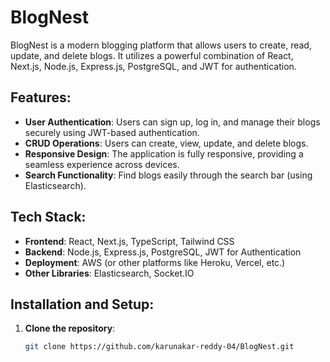 # BlogNest

BlogNest is a modern blogging platform that allows users to create, read, update, and delete blogs. It utilizes a powerful combination of React, Next.js, Node.js, Express.js, PostgreSQL, and JWT for authentication.

## Features:
- **User Authentication**: Users can sign up, log in, and manage their blogs securely using JWT-based authentication.
- **CRUD Operations**: Users can create, view, update, and delete blogs.
- **Responsive Design**: The application is fully responsive, providing a seamless experience across devices.
- **Search Functionality**: Find blogs easily through the search bar (using Elasticsearch).

## Tech Stack:
- **Frontend**: React, Next.js, TypeScript, Tailwind CSS
- **Backend**: Node.js, Express.js, PostgreSQL, JWT for Authentication
- **Deployment**: AWS (or other platforms like Heroku, Vercel, etc.)
- **Other Libraries**: Elasticsearch, Socket.IO

## Installation and Setup:

1. **Clone the repository**:

   ```bash
   git clone https://github.com/karunakar-reddy-04/BlogNest.git
